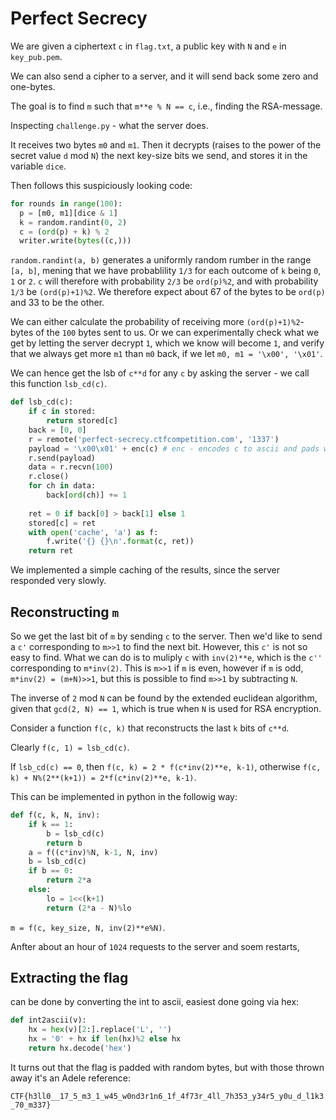 # Perfect Secrecy
We are given a ciphertext `c` in `flag.txt`, a public key with `N` and `e` in `key_pub.pem`.

We can also send a cipher to a server, and it will send back some zero and one-bytes.

The goal is to find `m` such that `m**e % N == c`, i.e., finding the RSA-message.

Inspecting `challenge.py` - what the server does.

It receives two bytes `m0` and `m1`. Then it decrypts (raises to the power of the secret value `d` mod `N`) the next key-size bits we send, and stores it in the variable `dice`.

Then follows this suspiciously looking code:

```python
for rounds in range(100):
  p = [m0, m1][dice & 1]
  k = random.randint(0, 2)
  c = (ord(p) + k) % 2
  writer.write(bytes((c,)))
```

`random.randint(a, b)` generates a uniformly random rumber in the range `[a, b]`, mening that we have probablility `1/3` for each outcome of `k` being `0`, `1` or `2`. `c` will therefore with probability `2/3` be `ord(p)%2`, and with probability `1/3` be `(ord(p)+1)%2`. We therefore expect about 67 of the bytes to be `ord(p)` and 33 to be the other.

We can either calculate the probability of receiving more `(ord(p)+1)%2`-bytes of the `100` bytes sent to us. Or we can experimentally check what we get by letting the server decrypt `1`, which we know will become `1`, and verify that we always get more `m1` than `m0` back, if we let `m0, m1 = '\x00', '\x01'`.

We can hence get the lsb of `c**d` for any `c` by asking the server - we call this function `lsb_cd(c)`. 

```python 
def lsb_cd(c):
    if c in stored:
        return stored[c]
    back = [0, 0]
    r = remote('perfect-secrecy.ctfcompetition.com', '1337')
    payload = '\x00\x01' + enc(c) # enc - encodes c to ascii and pads with zerobytes.
    r.send(payload)
    data = r.recvn(100)
    r.close()
    for ch in data:
        back[ord(ch)] += 1
    
    ret = 0 if back[0] > back[1] else 1
    stored[c] = ret
    with open('cache', 'a') as f:
        f.write('{} {}\n'.format(c, ret))
    return ret
```

We implemented a simple caching of the results, since the server responded very slowly.

## Reconstructing `m`

So we get the last bit of `m` by sending `c` to the server. Then we'd like to send a `c'` corresponding to `m>>1` to find the next bit. However, this `c'` is not so easy to find. What we can do is to muliply `c` with `inv(2)**e`, which is the `c''` corresponding to `m*inv(2)`. This is `m>>1` if `m` is even, however if `m` is odd, `m*inv(2) = (m+N)>>1`, but this is possible to find `m>>1` by subtracting `N`.

The inverse of `2` mod `N` can be found by the extended euclidean algorithm, given that `gcd(2, N) == 1`, which is true when `N` is used for RSA encryption. 

Consider a function `f(c, k)` that reconstructs the last `k` bits of `c**d`. 

Clearly `f(c, 1) = lsb_cd(c)`. 

If `lsb_cd(c) == 0`, then `f(c, k) = 2 * f(c*inv(2)**e, k-1)`, otherwise `f(c, k) + N%(2**(k+1)) = 2*f(c*inv(2)**e, k-1)`. 

This can be implemented in python in the followig way:

```python
def f(c, k, N, inv):
    if k == 1:
        b = lsb_cd(c) 
        return b
    a = f((c*inv)%N, k-1, N, inv)
    b = lsb_cd(c) 
    if b == 0:
        return 2*a
    else:
        lo = 1<<(k+1)
        return (2*a - N)%lo
```

`m = f(c, key_size, N, inv(2)**e%N)`.

Anfter about an hour of `1024` requests to the server and soem restarts,

## Extracting the flag 
can be done by converting the int to ascii, easiest done going via hex:

```python
def int2ascii(v):
    hx = hex(v)[2:].replace('L', '')
    hx = '0' + hx if len(hx)%2 else hx
    return hx.decode('hex')
```

It turns out that the flag is padded with random bytes, but with those thrown away it's an Adele reference:

`CTF{h3ll0__17_5_m3_1_w45_w0nd3r1n6_1f_4f73r_4ll_7h353_y34r5_y0u_d_l1k3_70_m337}`

